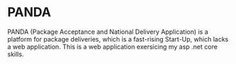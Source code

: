 # PANDA

PANDA (Package Acceptance and National Delivery Application) is a platform for package deliveries, which is a fast-rising Start-Up, which lacks a web application. This is a web application exersicing my asp .net core skills.